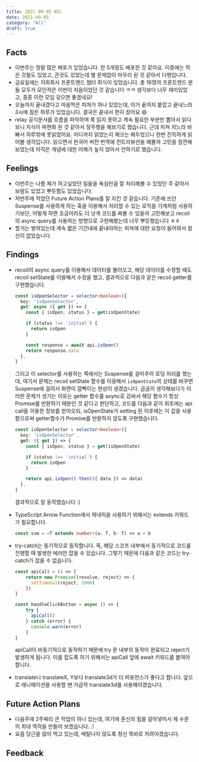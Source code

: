 ```yaml
---
title: 2021-09-05 WIL
date: 2021-09-05
category: "All"
draft: true
---
```


## Facts

- 이번주는 정말 많은 배포가 있었습니다. 한 5개정도 배포한 것 같아요. 이중에는 작은 것들도 있었고, 큰것도 있었는데 별 문제없이 마무리 된 것 같아서 다행입니다.
- 금요일에는 저희회사 프론트엔드 챕터 회식이 있었습니다. 총 16명의 프론트엔드 분들 모두가 모인적은 이번이 처음이었던 것 같습니다 ㅋㅋ 생각보다 너무 재미있었고, 종종 이런 모임 갖으면 좋겠네요!
- 오늘까지 끝내겠다고 마음먹은 피쳐가 하나 있었는데, 이거 끝까지 붙잡고 끝내느라 3시에 잠든 하루가 있었습니다. 결국은 끝내서 편히 잤어요 😄
- relay 공식문서를 흐름을 파악하며 쭉 읽지 못하고 계속 필요한 부분만 뽑아서 읽다보니 지식이 파편화 된 것 같아서 정주행을 해보기로 했습니다. 근데 피쳐 치느라 바빠서 하루밖에 못읽었어요. 어디까지 읽었는지 체크는 해두었으니 한번 진득하게 읽어볼 생각입니다. 읽으면서 한국어 버전 번역에 컨트리뷰션을 해볼까 고민을 잠깐해보았는데 아직은 개념에 대한 이해가 높지 않아서 안하기로 했습니다.

## Feelings

- 이번주는 나름 제가 하고싶었던 일들을 욕심만큼 잘 처리해볼 수 있었던 주 같아서 보람도 있었고 뿌듯함도 있었습니다.
- 저번주에 적었던 Future Action Plans를 잘 지킨 것 같습니다. 기존에 쓰던 Suspense를 사용하게 하는 훅을 이용해서 처리할 수 있는 로직을 기계처럼 사용하기보단, 어떻게 하면 조금이라도 더 낫게 코드를 짜볼 수 있을까 고민해보고 recoil의 async query를 사용하는 방향으로 구현해봤는데 너무 뿌듯했습니다 ㅎㅎ
- 할거는 쌓여있는데 계속 짧은 기간내에 끝내야하는 피쳐에 대한 요청이 들어와서 정신이 없었습니다.

## Findings

- recoil의 async query를 이용해서 데이터를 불러오고, 해당 데이터를 수정할 때도 recoil setState를 이용해서 수정을 했고, 결과적으로 다음과 같은 recoil getter를 구현했습니다.
  
    ```ts
    const isOpenSelector = selector<boolean>({
      key: 'isOpenSelector',
      get: async ({ get }) => {
        const { isOpen, status } = get(isOpenState)

        if (status !== 'initial') {
          return isOpen
        }

        const response = await api.isOpen()
        return response.data
      },
    }
    ```

    그리고 이 selector를 사용하는 쪽에서는 Suspense를 걸어주어 로딩 처리를 했는데, 여기서 문제는 recoil setState 함수를 이용해서 `isOpenState`의 상태를 바꾸면 Suspense에 걸려서 화면이 깜빡이는 현상이 생겼습니다. 곰곰이 생각해보다가 이러한 문제가 생기는 이유는 getter 함수를 async로 감싸서 해당 함수가 항상 Promise를 반환하기 때문인 것 같다고 판단하고, 코드를 다음과 같이 최초에는 api call을 이용한 정보를 받아오되, isOpenState가 setting 된 이후에는 이 값을 사용함으로써 getter함수가 Promise를 반환하지 않도록 구현했습니다.

    ```ts
    const isOpenSelector = selector<boolean>({
      key: 'isOpenSelector',
      get: ({ get }) => {
        const { isOpen, status } = get(isOpenState)

        if (status !== 'initial') {
          return isOpen
        }

        return api.isOpen().then(({ data }) => data)
      },
    }
    ```

    결과적으로 잘 동작했습니다 :)

- TypeScript Arrow Function에서 제네릭을 사용하기 위해서는 extends 키워드가 필요합니다.
  
  ```ts
  const sum = <T extends number>(a: T, b: T) => a + b
  ```

- try-catch는 동기적으로 동작합니다. 즉, 해당 스코프 내부에서 동기적으로 코드를 진행할 때 발생한 에러만 잡을 수 있습니다. 그렇기 때문에 다음과 같은 코드는 try-catch가 잡을 수 없습니다.

  ```ts
  const apiCall = () => {
      return new Promise((resolve, reject) => {
        setTimeout(reject, 1000)
      })
  }

  const handleClickButton = async () => {
      try {
        apiCall()
      } catch (error) {
        console.warn(error)
      }
  }
  ```

  apiCall이 비동기적으로 동작하기 때문에 try 문 내부의 동작이 완료되고 reject가 발생하게 됩니다. 이를 잡도록 하기 위해서는 apiCall 앞에 await 키워드를 붙여야합니다.

- translate나 translateX, Y보다 translate3d가 더 퍼포먼스가 좋다고 합니다. 앞으로 애니메이션을 사용할 땐 가급적 translate3d를 사용해야겠습니다.

## Future Action Plans

- 다음주에 2주짜리 큰 작업이 하나 있는데, 여기에 혼신의 힘을 갈아넣어서 제 수준의 최대 역작을 만들어 보겠습니다...!
- 요즘 당근을 많이 먹고 있는데, 배탈나지 않도록 정신 똑바로 차려야겠습니다.

## Feedback
